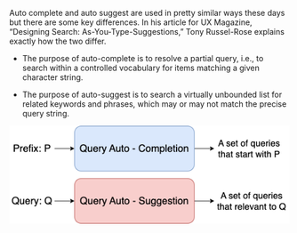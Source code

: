 Auto complete and auto suggest are used in pretty similar ways these days but there are some key differences. In his article for UX Magazine, “Designing Search: As-You-Type-Suggestions,” Tony Russel-Rose explains exactly how the two differ.

* The purpose of auto-complete is to resolve a partial query, i.e., to search within a controlled vocabulary for items matching a given character string.

* The purpose of auto-suggest is to search a virtually unbounded list for related keywords and phrases, which may or may not match the precise query string.

<p align="center">
  <img src="../assert/auto-completion-suggestion.png" />
</p>